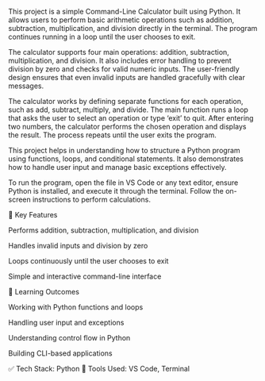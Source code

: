 This project is a simple Command-Line Calculator built using Python. It allows users to perform basic arithmetic operations such as addition, subtraction, multiplication, and division directly in the terminal. The program continues running in a loop until the user chooses to exit.

The calculator supports four main operations: addition, subtraction, multiplication, and division. It also includes error handling to prevent division by zero and checks for valid numeric inputs. The user-friendly design ensures that even invalid inputs are handled gracefully with clear messages.

The calculator works by defining separate functions for each operation, such as add, subtract, multiply, and divide. The main function runs a loop that asks the user to select an operation or type ‘exit’ to quit. After entering two numbers, the calculator performs the chosen operation and displays the result. The process repeats until the user exits the program.

This project helps in understanding how to structure a Python program using functions, loops, and conditional statements. It also demonstrates how to handle user input and manage basic exceptions effectively.

To run the program, open the file in VS Code or any text editor, ensure Python is installed, and execute it through the terminal. Follow the on-screen instructions to perform calculations.

🔹 Key Features

Performs addition, subtraction, multiplication, and division

Handles invalid inputs and division by zero

Loops continuously until the user chooses to exit

Simple and interactive command-line interface

🎯 Learning Outcomes

Working with Python functions and loops

Handling user input and exceptions

Understanding control flow in Python

Building CLI-based applications

✅ Tech Stack: Python
🧠 Tools Used: VS Code, Terminal
